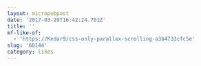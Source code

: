 ```yaml
---
layout: micropubpost
date: '2017-03-29T16:42:24.701Z'
title: ''
mf-like-of:
  - 'https://Kedar9/css-only-parallax-scrolling-a3b4733cfc5e'
slug: '60144'
category: likes
---
```

